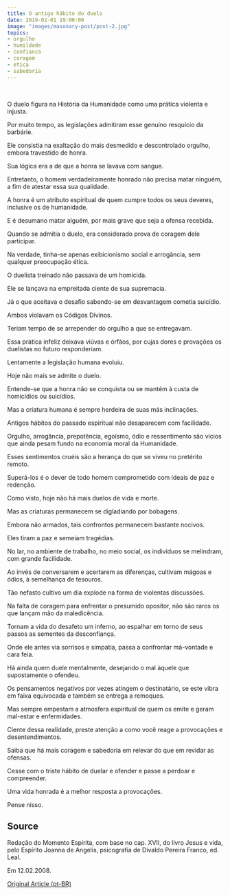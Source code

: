 ```yaml
---
title: O antigo hábito do duelo
date: 2019-02-01 19:00:00
image: "images/masonary-post/post-2.jpg"
topics: 
- orgulho
- humildade
- confianca
- coragem
- etica
- sabedoria
---
```

 

O duelo figura na História da Humanidade como uma prática violenta e injusta.

Por muito tempo, as legislações admitiram esse genuíno resquício da barbárie.

Ele consistia na exaltação do mais desmedido e descontrolado orgulho, embora
travestido de honra.

Sua lógica era a de que a honra se lavava com sangue.

Entretanto, o homem verdadeiramente honrado não precisa matar ninguém, a fim de
atestar essa sua qualidade.

A honra é um atributo espiritual de quem cumpre todos os seus deveres,
inclusive os de humanidade.

E é desumano matar alguém, por mais grave que seja a ofensa recebida.

Quando se admitia o duelo, era considerado prova de coragem dele participar.

Na verdade, tinha-se apenas exibicionismo social e arrogância, sem qualquer
preocupação ética.

O duelista treinado não passava de um homicida.

Ele se lançava na empreitada ciente de sua supremacia.

Já o que aceitava o desafio sabendo-se em desvantagem cometia suicídio.

Ambos violavam os Códigos Divinos.

Teriam tempo de se arrepender do orgulho a que se entregavam.

Essa prática infeliz deixava viúvas e órfãos, por cujas dores e provações os
duelistas no futuro responderiam.

Lentamente a legislação humana evoluiu.

Hoje não mais se admite o duelo.

Entende-se que a honra não se conquista ou se mantém à custa de homicídios ou
suicídios.

Mas a criatura humana é sempre herdeira de suas más inclinações.

Antigos hábitos do passado espiritual não desaparecem com facilidade.

Orgulho, arrogância, prepotência, egoísmo, ódio e ressentimento são vícios que
ainda pesam fundo na economia moral da Humanidade.

Esses sentimentos cruéis são a herança do que se viveu no pretérito remoto.

Superá-los é o dever de todo homem comprometido com ideais de paz e redenção.

Como visto, hoje não há mais duelos de vida e morte.

Mas as criaturas permanecem se digladiando por bobagens.

Embora não armados, tais confrontos permanecem bastante nocivos.

Eles tiram a paz e semeiam tragédias.

No lar, no ambiente de trabalho, no meio social, os indivíduos se melindram,
com grande facilidade.

Ao invés de conversarem e acertarem as diferenças, cultivam mágoas e ódios, à
semelhança de tesouros.

Tão nefasto cultivo um dia explode na forma de violentas discussões.

Na falta de coragem para enfrentar o presumido opositor, não são raros os que
lançam mão da maledicência.

Tornam a vida do desafeto um inferno, ao espalhar em torno de seus passos as
sementes da desconfiança.

Onde ele antes via sorrisos e simpatia, passa a confrontar má-vontade e cara
feia.

Há ainda quem duele mentalmente, desejando o mal àquele que supostamente o
ofendeu.

Os pensamentos negativos por vezes atingem o destinatário, se este vibra em
faixa equivocada e também se entrega a remoques.

Mas sempre empestam a atmosfera espiritual de quem os emite e geram mal-estar e
enfermidades.

Ciente dessa realidade, preste atenção a como você reage a provocações e
desentendimentos.

Saiba que há mais coragem e sabedoria em relevar do que em revidar as ofensas.

Cesse com o triste hábito de duelar e ofender e passe a perdoar e compreender.

Uma vida honrada é a melhor resposta a provocações.

Pense nisso.

## Source
Redação do Momento Espírita, com base
no cap. XVII, do livro Jesus e vida, pelo
Espírito Joanna de Angelis, psicografia
de Divaldo Pereira Franco, ed. Leal.

Em 12.02.2008.


[Original Article (pt-BR)](http://momento.com.br/pt/ler_texto.php?id=1761)
